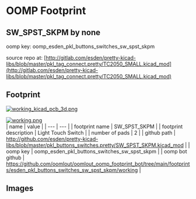 # OOMP Footprint  
## SW_SPST_SKPM  by none  
  
oomp key: oomp_esden_pkl_buttons_switches_sw_spst_skpm  
  
source repo at: [http://gitlab.com/esden/pretty-kicad-libs/blob/master/pkl_tag_connect.pretty/TC2050_SMALL.kicad_mod](http://gitlab.com/esden/pretty-kicad-libs/blob/master/pkl_tag_connect.pretty/TC2050_SMALL.kicad_mod)  
## Footprint  
  
[![working_kicad_pcb_3d.png](working_kicad_pcb_3d_600.png)](working_kicad_pcb_3d.png)  
  
[![working.png](working_600.png)](working.png)  
| name | value | 
| --- | --- | 
| footprint name | SW_SPST_SKPM | 
| footprint description | Light Touch Switch | 
| number of pads | 2 | 
| github path | http://github.com/esden/pretty-kicad-libs/blob/master/pkl_buttons_switches.pretty/SW_SPST_SKPM.kicad_mod | 
| oomp key | oomp_esden_pkl_buttons_switches_sw_spst_skpm | 
| oomp bot github | https://github.com/oomlout/oomlout_oomp_footprint_bot/tree/main/footprints/esden_pkl_buttons_switches_sw_spst_skpm/working | 
## Images  
